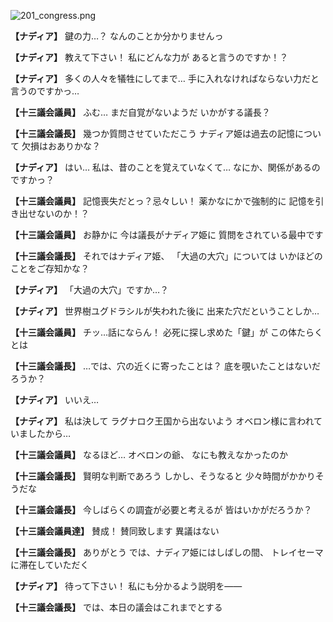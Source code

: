 
![201_congress.png](../images/backgrounds/201_congress.png)

**【ナディア】**
鍵の力…？
なんのことか分かりませんっ

**【ナディア】**
教えて下さい！
私にどんな力が
あると言うのですか！？

**【ナディア】**
多くの人々を犠牲にしてまで…
手に入れなければならない力だと
言うのですかっ…

**【十三議会議員】**
ふむ…
まだ自覚がないようだ
いかがする議長？

**【十三議会議長】**
幾つか質問させていただこう
ナディア姫は過去の記憶について
欠損はおありかな？

**【ナディア】**
はい…
私は、昔のことを覚えていなくて…
なにか、関係があるのですかっ？

**【十三議会議員】**
記憶喪失だとっ？忌々しい！
薬かなにかで強制的に
記憶を引き出せないのか！？

**【十三議会議員】**
お静かに
今は議長がナディア姫に
質問をされている最中です

**【十三議会議長】**
それではナディア姫、
「大過の大穴」については
いかほどのことをご存知かな？

**【ナディア】**
「大過の大穴」ですか…？

**【ナディア】**
世界樹ユグドラシルが失われた後に
出来た穴だということしか…

**【十三議会議員】**
チッ…話にならん！
必死に探し求めた「鍵」が
この体たらくとは

**【十三議会議長】**
…では、穴の近くに寄ったことは？
底を覗いたことはないだろうか？

**【ナディア】**
いいえ…

**【ナディア】**
私は決して
ラグナロク王国から出ないよう
オベロン様に言われていましたから…

**【十三議会議員】**
なるほど…
オベロンの爺、
なにも教えなかったのか

**【十三議会議長】**
賢明な判断であろう
しかし、そうなると
少々時間がかかりそうだな

**【十三議会議長】**
今しばらくの調査が必要と考えるが
皆はいかがだろうか？

**【十三議会議員達】**
賛成！
賛同致します
異議はない

**【十三議会議長】**
ありがとう
では、ナディア姫にはしばしの間、
トレイセーマに滞在していただく

**【ナディア】**
待って下さい！
私にも分かるよう説明を――

**【十三議会議長】**
では、本日の議会はこれまでとする
